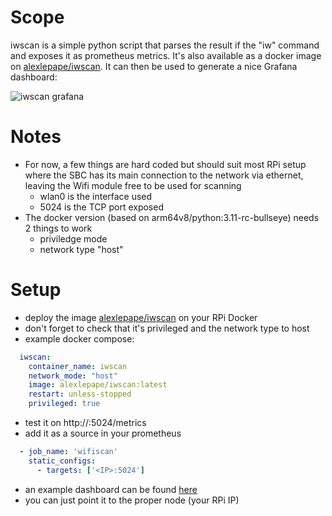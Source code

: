 # Scope

iwscan is a simple python script that parses the result if the "iw" command and exposes it as prometheus metrics.
It's also available as a docker image on [alexlepape/iwscan](https://hub.docker.com/r/alexlepape/iwscan).
It can then be used to generate a nice Grafana dashboard:

![iwscan grafana](https://user-images.githubusercontent.com/2038195/236711840-6d818868-b787-4f71-935d-475c5d25bb57.png)

# Notes

- For now, a few things are hard coded but should suit most RPi setup where the SBC has its main connection to the network via ethernet, leaving the Wifi module free to be used for scanning 
  - wlan0 is the interface used
  - 5024 is the TCP port exposed
- The docker version (based on arm64v8/python:3.11-rc-bullseye) needs 2 things to work
  - priviledge mode
  - network type "host"

# Setup

- deploy the image [alexlepape/iwscan](https://hub.docker.com/r/alexlepape/iwscan) on your RPi Docker
- don't forget to check that it's privileged and the network type to host
- example docker compose:
```yaml
  iwscan:
    container_name: iwscan
    network_mode: "host"
    image: alexlepape/iwscan:latest
    restart: unless-stopped
    privileged: true
```
- test it on http://<your docker IP>:5024/metrics
- add it as a source in your prometheus
```yaml
  - job_name: 'wifiscan'
    static_configs:
      - targets: ['<IP>:5024']
```
- an example dashboard can be found [here](grafana.json)
- you can just point it to the proper node (your RPi IP)
